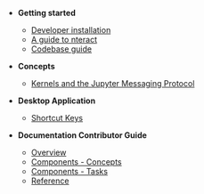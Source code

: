- **Getting started**

  - [Developer installation](getting-started/install.md)
  - [A guide to nteract](getting-started/nteract-guide.md)
  - [Codebase guide](getting-started/codebase-guide.md)

- **Concepts**

  - [Kernels and the Jupyter Messaging Protocol](concepts/kernels.md)

- **Desktop Application**

  - [Shortcut Keys](desktop/shortcut-keys.md)

- **Documentation Contributor Guide**

  - [Overview](doc-contributor/overview.md)
  - [Components - Concepts](doc-contributor/components-concepts.md)
  - [Components - Tasks](doc-contributor/components-tasks.md)
  - [Reference](doc-contributor/reference.md)
